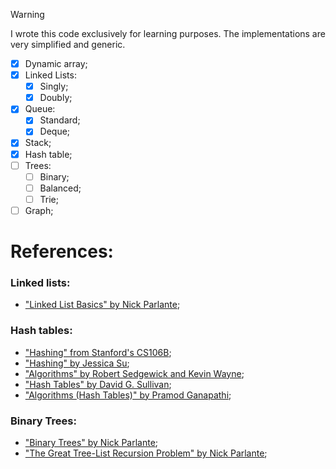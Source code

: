 > [!WARNING]
> I wrote this code exclusively for learning purposes. The implementations are very simplified and generic.

- [X] Dynamic array;
- [X] Linked Lists:
    - [X] Singly;
    - [X] Doubly;
- [X] Queue:
    - [X] Standard;
    - [X] Deque;
- [X] Stack;
- [X] Hash table;
- [ ] Trees:
    - [ ] Binary;
    - [ ] Balanced;
    - [ ] Trie;
- [ ] Graph;

# References:
### Linked lists:
- ["Linked List Basics" by Nick Parlante](http://cslibrary.stanford.edu/103/LinkedListBasics.pdf);

### Hash tables:
- ["Hashing" from Stanford's CS106B](https://web.stanford.edu/class/archive/cs/cs106b/cs106b.1244/lectures/23-hashing/);
- ["Hashing" by Jessica Su](https://web.stanford.edu/class/archive/cs/cs161/cs161.1168/lecture9.pdf);
- ["Algorithms" by Robert Sedgewick and Kevin Wayne](https://algs4.cs.princeton.edu/lectures/keynote/34HashTables.pdf);
- ["Hash Tables" by David G. Sullivan](https://cscis111.sites.fas.harvard.edu/files/lectures/unit9-4.pdf);
- ["Algorithms (Hash Tables)" by Pramod Ganapathi](https://www3.cs.stonybrook.edu/~pramod.ganapathi/doc/algorithms/DS-Hashtables.pdf);

### Binary Trees:
- ["Binary Trees" by Nick Parlante](http://cslibrary.stanford.edu/110/BinaryTrees.pdf);
- ["The Great Tree-List Recursion Problem" by Nick Parlante](http://cslibrary.stanford.edu/109/TreeListRecursion.pdf);
